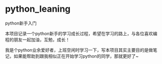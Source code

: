 # python_leaning
python新手入门

本项目记录一个python新手的学习成长过程，希望在学习的路上，与各位喜欢编程的朋友一起加油，互勉，成长！

我是个python业余爱好者，上班空闲时学习一下，写本项目其实主要目的是做笔记，如果能帮助到跟我相似正在开始学习python的同学，那就更好了~
